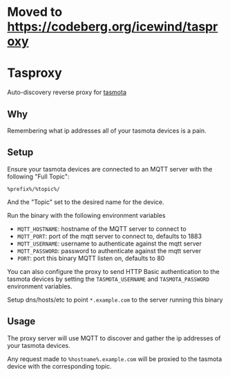 # Moved to https://codeberg.org/icewind/tasproxy

# Tasproxy

Auto-discovery reverse proxy for [tasmota](https://tasmota.github.io/docs/)

## Why

Remembering what ip addresses all of your tasmota devices is a pain.

## Setup

Ensure your tasmota devices are connected to an MQTT server with the following "Full Topic":

    %prefix%/%topic%/

And the "Topic" set to the desired name for the device.

Run the binary with the following environment variables

- `MQTT_HOSTNAME`: hostname of the MQTT server to connect to
- `MQTT_PORT`: port of the mqtt server to connect to, defaults to 1883
- `MQTT_USERNAME`: username to authenticate against the mqtt server
- `MQTT_PASSWORD`: password to authenticate against the mqtt server
- `PORT`: port this binary MQTT listen on, defaults to 80

You can also configure the proxy to send HTTP Basic authentication to the tasmota devices by setting the `TASMOTA_USERNAME` and `TASMOTA_PASSWORD` environment variables.

Setup dns/hosts/etc to point `*.example.com` to the server running this binary

## Usage

The proxy server will use MQTT to discover and gather the ip addresses of your tasmota devices.

Any request made to `%hostname%.example.com` will be proxied to the tasmota device with the corresponding topic.
